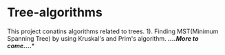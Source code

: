 # Tree-algorithms

This project conatins algorithms related to trees.
1). Finding MST(Minimum Spanning Tree) by using Kruskal's and Prim's algorithm.
***....More to come....****
